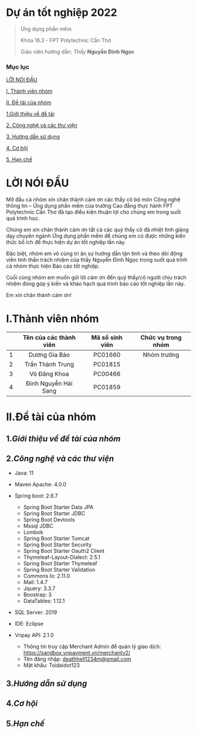 # Dự án tốt nghiệp 2022
> 
> Ứng dụng phần mềm
>
> Khóa 16.3 - FPT Polytechnic Cần Thơ
> 
> Giáo viên hướng dẫn: *Thầy* **Nguyễn Đình Ngọc**

### Mục lục

[LỜI NÓI ĐẦU](#loinoidau)

[I. Thành viên nhóm](#I)

[II. Đề tài của nhóm](#II)

[1.Giới thiệu về đề tài](#gioithieu)

[2. Công nghệ và các thư viện](#congnghe)

[3. Hướng dẫn sử dụng](#huongdan)

[4. Cơ hội](#cohoi)

[5. Hạn chế](#hanche)

<a name = "loinoidau"></a>
# LỜI NÓI ĐẦU

Mở đầu cả nhóm xin chân thành cảm ơn các thầy cô bộ môn Công nghệ thông tin – Ứng dụng
phần mềm của trường Cao đẳng thực hành FPT Polytechnic Cần Thơ đã tạo điều kiện
thuận lợi cho chúng em trong suốt quá trình học.

Chúng em xin chân thành cảm ơn tất cả các quý thầy cô đã nhiệt tình giảng dạy chuyên ngành
Ứng dụng phần mềm để chúng em có được những kiến thức bổ ích để thực hiện dự án tốt nghiệp lần
này.

Đặc biệt, nhóm em vô cùng tri ân sự hướng dẫn tận tình và theo dõi động viên tinh thần trách
nhiệm của thầy Nguyễn Đình Ngọc trong suốt quá trình cả nhóm thực hiện Báo cáo tốt nghiệp.

Cuối cùng nhóm em muốn gửi lời cảm ơn đến quý thầy/cô người chịu trách
nhiệm đóng góp ý kiến và khảo hạch quá trình báo cáo tốt nghiệp lần này.

Em xin chân thành cảm ơn!

<a name = "I"></a>
# I.Thành viên nhóm
|               |      Tên của các thành viên         |       Mã số sinh viên          |      Chức vụ trong nhóm          |
| :-----------: |:-----------------------------------:| :----------------------------: | :------------------------------: |
|     1         |        Dương Gia Bảo                |         PC01660                |         Nhóm trưởng              |
|     2         |        Trần Thành Trung             |         PC01815                |                                  |
|     3         |        Võ Đăng Khoa                 |         PC00466                |                                  | 
|     4         |        Đinh Nguyễn Hải Sang         |         PC01859                |                                  |


<a name = "II"></a>
# II.Đề tài của nhóm
<a name="gioithieu"></a>
## 1.*Giới thiệu về đề tài của nhóm*

<a name="congnghe"></a>
## 2.*Công nghệ và các thư viện*

+ Java: 11

+ Maven Apache: 4.0.0

+ Spring boot: 2.6.7
    - Spring Boot Starter Data JPA
    - Spring Boot Starter JDBC
    - Spring Boot Devtools
    - Mssql JDBC
    - Lombok
    - Spring Boot Starter Tomcat
    - Spring Boot Starter Security
    - Spring Boot Starter Oauth2 Client
    - Thymeleaf-Layout-Dialect: 2.5.1
    - Spring Boot Starter Thymeleaf
    - Spring Boot Starter Validation
    - Commons Io: 2.11.0
    - Mail: 1.4.7
    - Jquery: 3.3.7
    - Boostrap: 3
    - DataTables: 1.12.1

+ SQL Server: 2019

+ IDE: Eclipse

+ Vnpay API: 2.1.0
    - Thông tin truy cập Merchant Admin để quản lý giao dịch: https://sandbox.vnpayment.vn/merchantv2/
    - Tên đăng nhập: deathhell1234m@gmail.com
    - Mật khẩu: Toidaidot123
    


<a name="huongdan"></a>
## 3.*Hướng dẫn sử dụng*

<a name="cohoi"></a>
## 4.*Cơ hội*

<a name="hanche"></a>
## 5.*Hạn chế*
